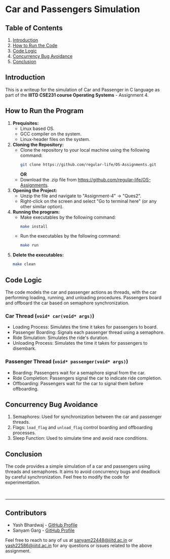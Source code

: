
# Car and Passengers Simulation

## Table of Contents
1. [Introduction](#introduction)
2. [How to Run the Code](#how-to-run-the-code)
3. [Code Logic](#code-logic)
4. [Concurrency Bug Avoidance](#concurrency-bug-avoidance)
5. [Conclusion](#conclusion)

## Introduction
This is a writeup for the simulation of Car and Passenger in C language as part of the **IIITD CSE231 course Operating Systems** - Assignment 4.

## How to Run the Program
1. **Prequisites:**
   - Linux based OS.
   - GCC compiler on the system.
   - Linux-header files on the system.
2. **Cloning the Repository:**
   - Clone the repository to your local machine using the following command:
     ```bash
     git clone https://github.com/regular-life/OS-Assignments.git
     ```
     **OR**
   - Download the .zip file from https://github.com/regular-life/OS-Assignments.
3. **Opening the Project:**
   - Unzip the file and navigate to "Assignment-4" -> "Ques2".
   - Right-click on the screen and select "Go to terminal here" (or any other similar option).
4. **Running the program:**
   - Make executables by the following command:
     ```bash
     make install
     ```
   - Run the executables by the following command:
     ```bash
     make run
     ```
5. **Delete the executables:**
   ```bash
   make clean
   ```

## Code Logic
The code models the car and passenger actions as threads, with the car performing loading, running, and unloading procedures. Passengers board and offboard the car based on semaphore synchronization.

### Car Thread (`void* car(void* args)`)
- Loading Process: Simulates the time it takes for passengers to board.
- Passenger Boarding: Signals each passenger thread using a semaphore.
- Ride Simulation: Simulates the ride's duration.
- Unloading Process: Simulates the time it takes for passengers to disembark.

### Passenger Thread (`void* passenger(void* args)`)
- Boarding: Passengers wait for a semaphore signal from the car.
- Ride Completion: Passengers signal the car to indicate ride completion.
- Offboarding: Passengers wait for the car to signal them before offboarding.

## Concurrency Bug Avoidance
1. Semaphores: Used for synchronization between the car and passenger threads.
2. Flags: `load_flag` and `unload_flag` control boarding and offboarding processes.
3. Sleep Function: Used to simulate time and avoid race conditions.

## Conclusion
The code provides a simple simulation of a car and passengers using threads and semaphores. It aims to avoid concurrency bugs and deadlock by careful synchronization. Feel free to modify the code for experimentation.

<br />

---
## Contributors
- Yash Bhardwaj - [GitHub Profile](https://github.com/regular-life)
- Sanyam Garg - [GitHub Profile](https://github.com/SanyamGarg12)

Feel free to reach to any of us at sanyam22448@iiitd.ac.in or yash22586@iiitd.ac.in for any questions or issues related to the above assignment.
